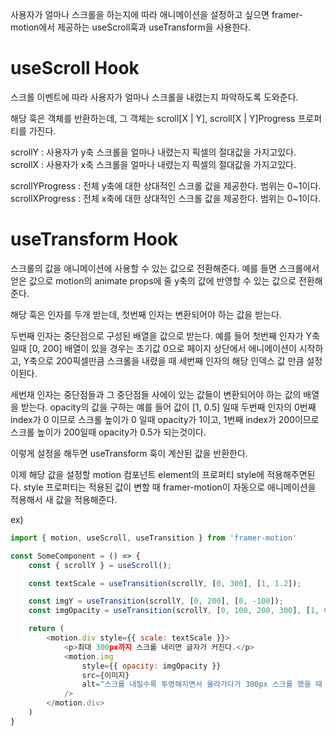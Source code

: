 사용자가 얼마나 스크롤을 하는지에 따라 애니메이션을 설정하고 싶으면 framer-motion에서 제공하는
useScroll훅과 useTransform을 사용한다.

# useScroll Hook
스크롤 이벤트에 따라 사용자가 얼마나 스크롤을 내렸는지 파악하도록 도와준다.

해당 훅은 객체를 반환하는데, 그 객체는 scroll[X | Y], scroll[X | Y]Progress 프로퍼티를 가진다.

scrollY : 사용자가 y축 스크롤을 얼마나 내렸는지 픽셀의 절대값을 가지고있다.
scrollX : 사용자가 x축 스크롤을 얼마나 내렸는지 픽셀의 절대값을 가지고있다.

scrollYProgress : 전체 y축에 대한 상대적인 스크롤 값을 제공한다. 범위는 0~1이다.
scrollXProgress : 전체 x축에 대한 상대적인 스크롤 값을 제공한다. 범위는 0~1이다.

# useTransform Hook
스크롤의 값을 애니메이션에 사용할 수 있는 값으로 전환해준다.
예를 들면 스크롤에서 얻은 값으로 motion의 animate props에 줄 y축의 값에 반영할 수 있는 값으로 전환해준다.

해당 훅은 인자를 두개 받는데, 
첫번째 인자는 변환되어야 하는 값을 받는다.

두번째 인자는 중단점으로 구성된 배열을 값으로 받는다.
              예를 들어 첫번째 인자가 Y축 일때 [0, 200] 배열이 있을 경우는 초기값 0으로 페이지 상단에서 애니메이션이 시작하고,
              Y축으로 200픽셀만큼 스크롤을 내렸을 때 세번째 인자의 해당 인덱스 값 만큼 설정이된다.

세번재 인자는 중단점들과 그 중단점들 사에이 있는 값들이 변환되어야 하는 값의 배열을 받는다.
              opacity의 값을 구하는 예를 들어 값이 [1, 0.5] 일때 두번째 인자의 
              0번째 index가 0 이므로 스크롤 높이가 0 일때 opacity가 1이고,
              1번째 index가 200이므로 스크롤 높이가 200일때 opacity가 0.5가 되는것이다.

이렇게 설정을 해두면 useTransform 훅이 계산된 값을 반환한다.

이제 해당 값을 설정할 motion 컴포넌트 element의 프로퍼티 style에 적용해주면된다.
style 프로퍼티는 적용된 값이 변할 때 framer-motion이 자동으로 애니메이션을 적용해서 새 값을 적용해준다.

ex)
```javascript
import { motion, useScroll, useTransition } from 'framer-motion'

const SomeComponent = () => {
    const { scrollY } = useScroll();

    const textScale = useTransition(scrollY, [0, 300], [1, 1.2]);

    const imgY = useTransition(scrollY, [0, 200], [0, -100]);
    const imgOpacity = useTransition(scrollY, [0, 100, 200, 300], [1, 0.5, 0.5, 0]);

    return (
        <motion.div style={{ scale: textScale }}>
            <p>최대 300px까지 스크롤 내리면 글자가 커진다.</p>
            <motion.img 
                style={{ opacity: imgOpacity }}
                src={이미지} 
                alt="스크롤 내릴수록 투명해지면서 올라가다가 300px 스크롤 했을 때 완전사라짐"
            />
        </motion.div>
    )
}
```